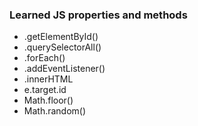 ### Learned JS properties and methods
- .getElementById()
- .querySelectorAll()
- .forEach()
- .addEventListener()
- .innerHTML
- e.target.id
- Math.floor()
- Math.random()